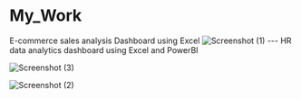 # My_Work
E-commerce sales analysis Dashboard using Excel
![Screenshot (1)](https://github.com/SnehaMahalgave/My_Work/assets/149060460/b2a1ad33-d7b9-4915-a8da-13da5645d2bd)
--- HR data analytics dashboard using Excel and PowerBI

![Screenshot (3)](https://github.com/SnehaMahalgave/My_Work/assets/149060460/f9f10fa6-dea7-4721-9f13-14fcb2cd91ce)


![Screenshot (2)](https://github.com/SnehaMahalgave/My_Work/assets/149060460/a3d5b256-9d4b-4dfe-9772-9866044fbfe1)


